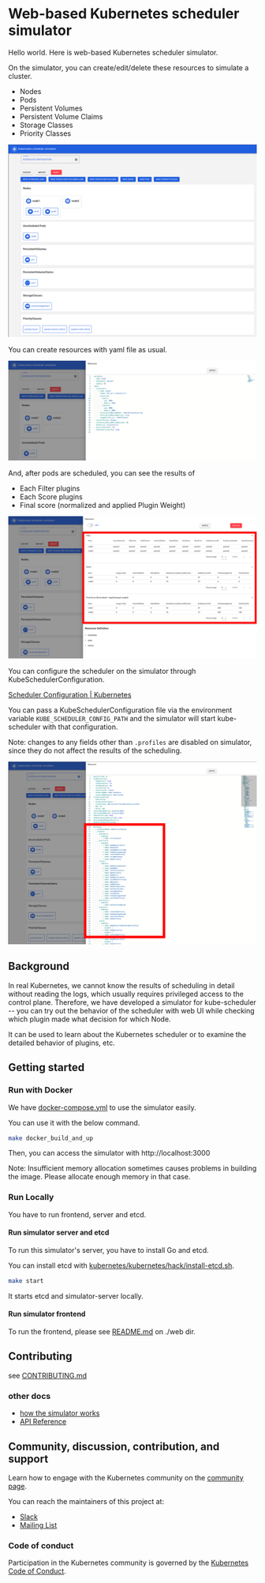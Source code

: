 # Web-based Kubernetes scheduler simulator

Hello world. Here is web-based Kubernetes scheduler simulator.

On the simulator, you can create/edit/delete these resources to simulate a cluster.

- Nodes
- Pods
- Persistent Volumes
- Persistent Volume Claims
- Storage Classes
- Priority Classes

![list resources](./docs/images/resources.png)

You can create resources with yaml file as usual.

![create node](./docs/images/create-node.png)

And, after pods are scheduled, you can see the results of

- Each Filter plugins
- Each Score plugins
- Final score (normalized and applied Plugin Weight)

![result](./docs/images/result.png)

You can configure the scheduler on the simulator through KubeSchedulerConfiguration.

[Scheduler Configuration | Kubernetes](https://kubernetes.io/docs/reference/scheduling/config/)

You can pass a KubeSchedulerConfiguration file via the environment variable `KUBE_SCHEDULER_CONFIG_PATH` and the simulator will start kube-scheduler with that configuration.

Note: changes to any fields other than `.profiles` are disabled on simulator, since they do not affect the results of the scheduling.

![configure scheduler](./docs/images/schedulerconfiguration.png)

## Background

In real Kubernetes, we cannot know the results of scheduling in detail without reading the logs, which usually requires privileged access to the control plane.
Therefore, we have developed a simulator for kube-scheduler -- you can try out the behavior of the scheduler with web UI while checking which plugin made what decision for which Node.

It can be used to learn about the Kubernetes scheduler or to examine the detailed behavior of plugins, etc.

## Getting started

### Run with Docker

We have [docker-compose.yml](./docker-compose.yml) to use the simulator easily.

You can use it with the below command.

```bash
make docker_build_and_up
```

Then, you can access the simulator with http://localhost:3000

Note: Insufficient memory allocation sometimes causes problems in building the image.
Please allocate enough memory in that case.

### Run Locally

You have to run frontend, server and etcd.

#### Run simulator server and etcd

To run this simulator's server, you have to install Go and etcd.

You can install etcd with [kubernetes/kubernetes/hack/install-etcd.sh](https://github.com/kubernetes/kubernetes/blob/master/hack/install-etcd.sh).

```bash
make start
```

It starts etcd and simulator-server locally.

#### Run simulator frontend

To run the frontend, please see [README.md](./web/README.md) on ./web dir.

## Contributing

see [CONTRIBUTING.md](./CONTRIBUTING.md)

### other docs

- [how the simulator works](./docs/how-it-works.md)
- [API Reference](./docs/api.md)

## Community, discussion, contribution, and support

Learn how to engage with the Kubernetes community on the [community page](http://kubernetes.io/community/).

You can reach the maintainers of this project at:

- [Slack](http://slack.k8s.io/)
- [Mailing List](https://groups.google.com/forum/#!forum/kubernetes-dev)

### Code of conduct

Participation in the Kubernetes community is governed by the [Kubernetes Code of Conduct](code-of-conduct.md).

[owners]: https://git.k8s.io/community/contributors/guide/owners.md
[creative commons 4.0]: https://git.k8s.io/website/LICENSE
